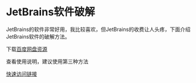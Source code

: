 # JetBrains软件破解

JetBrains的软件非常好用，我比较喜欢，但JetBrains的收费让人头疼，下面介绍JetBrains软件的破解方法。

下载[百度网盘资源](https://pan.baidu.com/s/13JgdVNCu16MOZ1XFHEdOjw?pwd=lskm)

查看使用说明，建议使用第三种方法

[快速访问链接](https://www.exception.site/)